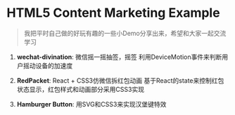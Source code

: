 # HTML5 Content Marketing Example
> 我把平时自己做的好玩有趣的一些小Demo分享出来，希望和大家一起交流学习

1. **wechat-divination**: 微信摇一摇抽签，摇签
利用DeviceMotion事件来判断用户摇动设备的加速度

2. **RedPacket**: React + CSS3仿微信拆红包动画
基于React的state来控制红包状态显示，红包样式和动画部分采用CSS3实现

3. **Hamburger Button**: 用SVG和CSS3来实现汉堡键特效